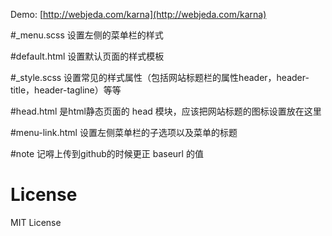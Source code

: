 Demo: [http://webjeda.com/karna](http://webjeda.com/karna)

#_menu.scss
设置左侧的菜单栏的样式

#default.html
设置默认页面的样式模板

#_style.scss
设置常见的样式属性（包括网站标题栏的属性header，header-title，header-tagline）等等


#head.html
是html静态页面的 head 模块，应该把网站标题的图标设置放在这里

#menu-link.html
设置左侧菜单栏的子选项以及菜单的标题

#note
记嘚上传到github的时候更正 baseurl 的值

# License
MIT License